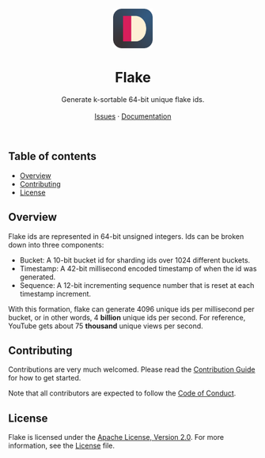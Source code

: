 <p align="center">

  <img src="docs/assets/images/icon.png" width="80" height="80" alt="flake logo">
  <h1 align="center">Flake</h1>

  <p align="center">
    Generate k-sortable 64-bit unique flake ids.
    <br>
    <br>
    <a href="https://github.com/ybt195/flake/issues">Issues</a>
    ·
    <a href="https://godoc.org/github.com/ybt195/flake/pkg/flake">Documentation</a>
  </p>
</p>

<br>

## Table of contents

- [Overview](#overview)
- [Contributing](#contributing)
- [License](#license)

## Overview

Flake ids are represented in 64-bit unsigned integers. Ids can be broken down into three components:

- Bucket: A 10-bit bucket id for sharding ids over 1024 different buckets.
- Timestamp: A 42-bit millisecond encoded timestamp of when the id was generated.
- Sequence: A 12-bit  incrementing sequence number that is reset at each timestamp increment.

With this formation, flake can generate 4096 unique ids per millisecond per bucket, or in other words, 4 **billion** unique ids per second. For reference, YouTube gets about 75 **thousand** unique views per second.

## Contributing

Contributions are very much welcomed. Please read the [Contribution Guide](CONTRIBUTING.md) for how to get started.

Note that all contributors are expected to follow the [Code of Conduct](CODE_OF_CONDUCT.md).

## License

Flake is licensed under the [Apache License, Version 2.0](http://www.apache.org/licenses/LICENSE-2.0). For more information, see the [License](LICENSE) file. 


